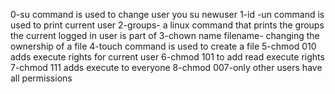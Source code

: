 0-su command is used to change user you su newuser
1-id -un command is used to print current user
2-groups- a linux command that prints the groups the current logged in user is part of
3-chown name filename- changing the ownership of a file
4-touch command is used to create a file
5-chmod 010 adds execute rights for current user
6-chmod 101 to add read execute rights
7-chmod 111 adds execute to everyone
8-chmod 007-only other users have all permissions
